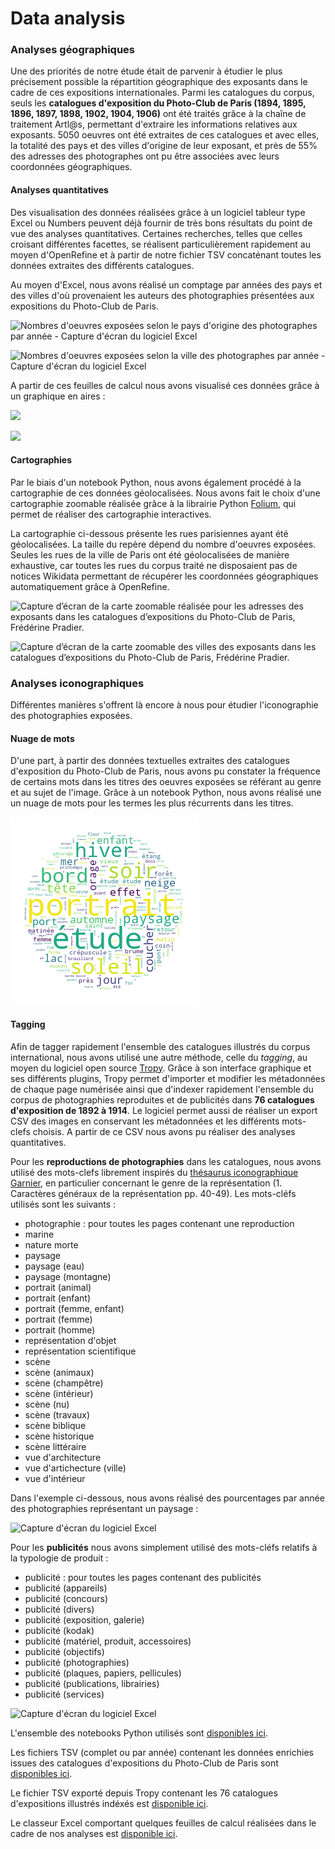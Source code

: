 # Data analysis

### Analyses géographiques

Une des priorités de notre étude était de parvenir à étudier le plus précisement possible la répartition géographique des exposants dans le cadre de ces expositions internationales. Parmi les catalogues du corpus, seuls les **catalogues d'exposition du Photo-Club de Paris (1894, 1895, 1896, 1897, 1898, 1902, 1904, 1906)** ont été traités grâce à la chaîne de traitement Artl@s, permettant d'extraire les informations relatives aux exposants. 5050 oeuvres ont été extraites de ces catalogues et avec elles, la totalité des pays et des villes d'origine de leur exposant, et près de 55% des adresses des photographes ont pu être associées avec leurs coordonnées géographiques.&#x20;

#### Analyses quantitatives

Des visualisation des données réalisées grâce à un logiciel tableur type Excel ou Numbers peuvent déjà fournir de très bons résultats du point de vue des analyses quantitatives. Certaines recherches, telles que celles croisant différentes facettes, se réalisent particulièrement rapidement au moyen d'OpenRefine et à partir de notre fichier TSV concaténant toutes les données extraites des différents catalogues.

Au moyen d'Excel, nous avons réalisé un comptage par années des pays et des villes d'où provenaient les auteurs des photographies présentées aux expositions du Photo-Club de Paris.

![Nombres d'oeuvres exposées selon le pays d'origine des photographes par année - Capture d'écran du logiciel Excel](../.gitbook/assets/excel\_pays.png)

![Nombres d'oeuvres exposées selon la ville des photographes par année - Capture d'écran du logiciel Excel](../.gitbook/assets/excel\_villes.png)

A partir de ces feuilles de calcul nous avons visualisé ces données grâce à un graphique en aires :&#x20;

![](../.gitbook/assets/total\_pays\_3.png)

![](../.gitbook/assets/total\_ville\_30\_2.png)

#### Cartographies

Par le biais d'un notebook Python, nous avons également procédé à la cartographie de ces données géolocalisées. Nous avons fait le choix d'une cartographie zoomable réalisée grâce à la librairie Python [Folium](http://python-visualization.github.io/folium/modules.html), qui permet de réaliser des cartographie interactives.

La cartographie ci-dessous présente les rues parisiennes ayant été géolocalisées. La taille du repère dépend du nombre d'oeuvres exposées. Seules les rues de la ville de Paris ont été géolocalisées de manière exhaustive, car toutes les rues du corpus traité ne disposaient pas de notices Wikidata permettant de récupérer les coordonnées géographiques automatiquement grâce à OpenRefine.&#x20;

![Capture d’écran de la carte zoomable réalisée pour les adresses des exposants dans les catalogues d’expositions du Photo-Club de Paris, Frédérine Pradier.](../.gitbook/assets/map\_paris.png)

![Capture d’écran de la carte zoomable des villes des exposants dans les catalogues d’expositions du Photo-Club de Paris, Frédérine Pradier.](../.gitbook/assets/map\_cities.png)

### Analyses iconographiques

Différentes manières s'offrent là encore à nous pour étudier l'iconographie des photographies exposées.

#### Nuage de mots

D'une part, à partir des données textuelles extraites des catalogues d'exposition du Photo-Club de Paris, nous avons pu constater la fréquence de certains mots dans les titres des oeuvres exposées se référant au genre et au sujet de l'image. Grâce à un notebook Python, nous avons réalisé une un nuage de mots pour les termes les plus récurrents dans les titres.&#x20;

![Nuages de mots basé sur l'ensemble des titres des expositions (1894-1906), Frédérine Pradier.](../.gitbook/assets/wordcloud.png)

#### Tagging

Afin de tagger rapidement l'ensemble des catalogues illustrés du corpus international, nous avons utilisé une autre méthode, celle du _tagging_, au moyen du logiciel open source [Tropy](https://www.tropy.org). Grâce à son interface graphique et ses différents plugins, Tropy permet d'importer et modifier les métadonnées de chaque page numérisée ainsi que d'indexer rapidement l'ensemble du corpus de photographies reproduites et de publicités dans **76 catalogues d'exposition de 1892 à 1914**. Le logiciel permet aussi de réaliser un export CSV des images en conservant les métadonnées et les différents mots-clefs choisis. A partir de ce CSV nous avons pu réaliser des analyses quantitatives.&#x20;

Pour les **reproductions de photographies** dans les catalogues, nous avons utilisé des mots-clefs librement inspirés du [thésaurus iconographique Garnier](https://www.culture.gouv.fr/Thematiques/Musees/Pour-les-professionnels/Conserver-et-gerer-les-collections/Informatiser-les-collections-d-un-musee-de-France/Vocabulaires-scientifiques-du-Service-des-musees-de-France/Thesaurus-iconographique-systeme-descriptif-des-representations-de-Francois-Garnier), en particulier concernant le genre de la représentation (1. Caractères généraux de la représentation pp. 40-49). Les mots-cléfs utilisés sont les suivants :&#x20;

* photographie : pour toutes les pages contenant une reproduction
* marine&#x20;
* nature morte&#x20;
* paysage
* paysage (eau)
* paysage (montagne)
* portrait (animal)
* portrait (enfant)
* portrait (femme, enfant)
* portrait (femme)
* portrait (homme)
* représentation d'objet&#x20;
* représentation scientifique
* scène
* scène (animaux)
* scène (champêtre)
* scène (intérieur)
* scène (nu)
* scène (travaux)
* scène biblique
* scène historique
* scène littéraire
* vue d'architecture
* vue d'artichecture (ville)
* vue d'intérieur&#x20;

Dans l'exemple ci-dessous, nous avons réalisé des pourcentages par année des photographies représentant un paysage :&#x20;

![Capture d'écran du logiciel Excel](../.gitbook/assets/excel\_paysage.png)

Pour les **publicités** nous avons simplement utilisé des mots-cléfs relatifs à la typologie de produit :&#x20;

* publicité : pour toutes les pages contenant des publicités
* publicité (appareils)
* publicité (concours)
* publicité (divers)
* publicité (exposition, galerie)
* publicité (kodak)
* publicité (matériel, produit, accessoires)
* publicité (objectifs)
* publicité (photographies)
* publicité (plaques, papiers, pellicules)
* publicité (publications, librairies)
* publicité (services)&#x20;

![Capture d'écran du logiciel Excel](../.gitbook/assets/excel\_pub.png)

L'ensemble des notebooks Python utilisés sont [disponibles ici](https://github.com/PictoCatalogs/Scripts).

Les fichiers TSV (complet ou par année) contenant les données enrichies issues des catalogues d'expositions du Photo-Club de Paris sont [disponibles ici](https://github.com/PictoCatalogs/Corpus/tree/main/extended\_tsv).

Le fichier TSV exporté depuis Tropy contenant les 76 catalogues d'expositions illustrés indéxés est [disponible ici](https://github.com/PictoCatalogs/Corpus/blob/main/extended\_tsv/catalogues\_tropy.tsv).&#x20;

Le classeur Excel comportant quelques feuilles de calcul réalisées dans le cadre de nos analyses est [disponible ici](https://github.com/PictoCatalogs/Corpus/blob/main/extended\_tsv/various\_data.xlsx).&#x20;
